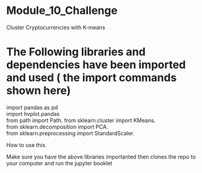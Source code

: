 # Module_10_Challenge
Cluster Cryptocurrencies with K-means

# The Following libraries and dependencies have been imported and used ( the import commands shown here)

import pandas as pd  
import hvplot.pandas  
from path import Path. 
from sklearn.cluster import KMeans.   
from sklearn.decomposition import PCA.   
from sklearn.preprocessing import StandardScaler.   

How to use this.  

Make sure you have the above libraries importanted then clones the repo to your computer and run the jupyter booklet    
